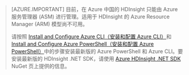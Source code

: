 > [AZURE.IMPORTANT] 目前，在 Azure 中国的 HDInsight 只能由 Azure 服务管理器 (ASM) 进行管理。适用于 HDInsight 的 Azure Resource Manager (ARM) 模型尚不可用。<p> 请按照 [Install and Configure Azure CLI（安装和配置 Azure CLI）](/documentation/articles/xplat-cli-install/)和 [Install and Configure Azure PowerShell（安装和配置 Azure PowerShell）](https://docs.microsoft.com/powershell/azureps-cmdlets-docs)中的步骤安装最新版的 Azure PowerShell 和 Azure CLI。要安装最新版的 HDInsight .NET SDK，请使用 [Azure HDInsight .NET SDK](https://www.nuget.org/packages/Microsoft.WindowsAzure.Management.HDInsight/) NuGet 页上提供的信息。


<!---HONumber=Mooncake_0530_2016-->
